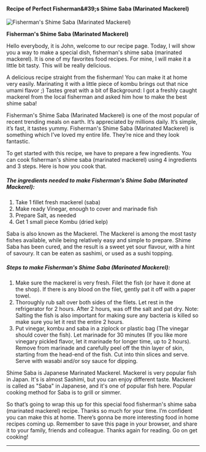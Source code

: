             

#### Recipe of Perfect Fisherman&amp;#39;s Shime Saba (Marinated Mackerel)

![Fisherman's Shime Saba (Marinated Mackerel)](https://img-global.cpcdn.com/recipes/2448343_12df4424c74fdea5/751x532cq70/fishermans-shime-saba-marinated-mackerel-recipe-main-photo.jpg)

**Fisherman's Shime Saba (Marinated Mackerel)**

Hello everybody, it is John, welcome to our recipe page. Today, I will show you a way to make a special dish, fisherman's shime saba (marinated mackerel). It is one of my favorites food recipes. For mine, I will make it a little bit tasty. This will be really delicious.

A delicious recipe straight from the fisherman! You can make it at home very easily. Marinating it with a little piece of kombu brings out that nice umami flavor ;) Tastes great with a bit of Background: I got a freshly caught mackerel from the local fisherman and asked him how to make the best shime saba!

Fisherman's Shime Saba (Marinated Mackerel) is one of the most popular of recent trending meals on earth. It’s appreciated by millions daily. It’s simple, it’s fast, it tastes yummy. Fisherman's Shime Saba (Marinated Mackerel) is something which I’ve loved my entire life. They’re nice and they look fantastic.

To get started with this recipe, we have to prepare a few ingredients. You can cook fisherman's shime saba (marinated mackerel) using 4 ingredients and 3 steps. Here is how you cook that.

##### The ingredients needed to make Fisherman's Shime Saba (Marinated Mackerel):

1.  Take 1 fillet fresh mackerel (saba)
2.  Make ready Vinegar, enough to cover and marinade fish
3.  Prepare Salt, as needed
4.  Get 1 small piece Kombu (dried kelp)

Saba is also known as the Mackerel. The Mackerel is among the most tasty fishes available, while being relatively easy and simple to prepare. Shime Saba has been cured, and the result is a sweet yet sour flavour, with a hint of savoury. It can be eaten as sashimi, or used as a sushi topping.

##### Steps to make Fisherman's Shime Saba (Marinated Mackerel):

1.  Make sure the mackerel is very fresh. Filet the fish (or have it done at the shop). If there is any blood on the filet, gently pat it off with a paper towel.
2.  Thoroughly rub salt over both sides of the filets. Let rest in the refrigerator for 2 hours. After 2 hours, was off the salt and pat dry. Note: Salting the fish is also important for making sure any bacteria is killed so make sure you let it rest the entire 2 hours.
3.  Put vinegar, kombu and saba in a ziplock or plastic bag (The vinegar should cover the fish). Let marinade for 30 minutes (If you like more vinegary pickled flavor, let it marinade for longer time, up to 2 hours). Remove from marinade and carefully peel off the thin layer of skin, starting from the head-end of the fish. Cut into thin slices and serve. Serve with wasabi and/or soy sauce for dipping.

Shime Saba is Japanese Marinated Mackerel. Mackerel is very popular fish in Japan. It's is almost Sashimi, but you can enjoy different taste. Mackerel is called as "Saba" in Japanese, and it's one of popular fish here. Popular cooking method for Saba is to grill or simmer.

So that’s going to wrap this up for this special food fisherman's shime saba (marinated mackerel) recipe. Thanks so much for your time. I’m confident you can make this at home. There’s gonna be more interesting food in home recipes coming up. Remember to save this page in your browser, and share it to your family, friends and colleague. Thanks again for reading. Go on get cooking!

* * *